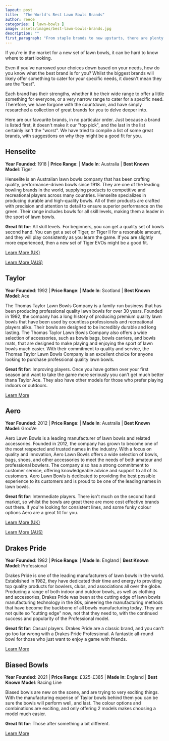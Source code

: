 ```yaml
---
layout: post
title:  "The World's Best Lawn Bowls Brands"
author: reece
categories: [ lawn-bowls ]
image: assets/images/best-lawn-bowls-brands.jpg
description: ""
first_paragraph: "From staple brands to new upstarts, there are plenty of bowls brands that are worth your attention."
---
```


If you're in the market for a new set of lawn bowls, it can be hard to know where to start looking.

Even if you've narrowed your choices down based on your needs, how do you know what the best brand is for you? Whilst the biggest brands will likely offer something to cater for your specific needs, it doesn't mean they are the "best".

Each brand has their strengths, whether it be their wide range to offer a little something for everyone, or a very narrow range to cater for a specific need. Therefore, we have forgone with the countdown, and have simply researched a collection of great brands for you to delve deeper into.

Here are our favourite brands, in no particular order. Just because a brand is listed first, it doesn't make it our "top pick", and the last in the list certainly isn't the "worst". We have tried to compile a list of some great brands, with suggestions on why they might be a good fit for you.
 
## Henselite

**Year Founded**: 1918 | **Price Range**: | **Made In**: Australia | **Best Known Model**: Tiger

Henselite is an Australian lawn bowls company that has been crafting quality, performance-driven bowls since 1918. They are one of the leading bowling brands in the world, supplying products to competitive and recreational players across many countries. Henselite specializes in producing durable and high-quality bowls. All of their products are crafted with precision and attention to detail to ensure superior performance on the green. Their range includes bowls for all skill levels, making them a leader in the sport of lawn bowls.

**Great fit for**: All skill levels. For beginners, you can get a quality set of bowls second hand. You can get a set of Tiger, or Tiger II for a resonable amount, and they will play consistently as you learn the game. If you are slightly more experienced, then a new set of Tiger EVOs might be a good fit.


<A href="https://www.henselite.co.uk/">Learn More (UK)</a>

<A href="https://www.henselite.com/">Learn More (AUS)</a>

## Taylor

**Year Founded**: 1992 | **Price Range**: | **Made In**: Scotland | **Best Known Model**: Ace


The Thomas Taylor Lawn Bowls Company is a family-run business that has been producing professional quality lawn bowls for over 30 years. Founded in 1992, the company has a long history of producing premium quality lawn bowls that have been used by countless professionals and recreational players alike. Their bowls are designed to be incredibly durable and long lasting. The Thomas Taylor Lawn Bowls Company also offers a wide selection of accessories, such as bowls bags, bowls carriers, and bowls mats, that are designed to make playing and enjoying the sport of lawn bowls much easier. With their commitment to quality and service, the Thomas Taylor Lawn Bowls Company is an excellent choice for anyone looking to purchase professional quality lawn bowls.

**Great fit for**: Improving players. Once you have gotten over your first season and want to take the game more seriously you can't get much better thana Taylor Ace. They also have other models for those who prefer playing indoors or outdoors.

<A href="https://www.taylorbowls.com/">Learn More</a>

## Aero

**Year Founded**: 2012 | **Price Range**: | **Made In**: Australia | **Best Known Model**: GrooVe

Aero Lawn Bowls is a leading manufacturer of lawn bowls and related accessories. Founded in 2012, the company has grown to become one of the most respected and trusted names in the industry. With a focus on quality and innovation, Aero Lawn Bowls offers a wide selection of bowls, bags, shoes, and other accessories to meet the needs of both amateur and professional bowlers. The company also has a strong commitment to customer service, offering knowledgeable advice and support to all of its customers. Aero Lawn Bowls is dedicated to providing the best possible experience to its customers and is proud to be one of the leading names in lawn bowls.

**Great fit for**: Intermediate players. There isn't much on the second hand market, so whilst the bowls are great there are more cost effective brands out there. If you're looking for consistent lines, and some funky colour options Aero are a great fit for you.

<a href="https://www.aerobowls.co.uk/">Learn More (UK)</a>

<a href="https://www.aerobowls.com/">Learn More (AUS)</a>

## Drakes Pride

**Year Founded**: 1982 | **Price Range**: | **Made In**: England | **Best Known Model**: Professional

Drakes Pride is one of the leading manufacturers of lawn bowls in the world. Established in 1982, they have dedicated their time and energy to providing top quality products for bowlers, clubs, and associations all over the globe. Producing a range of both indoor and outdoor bowls, as well as clothing and accessories, Drakes Pride was been at the cutting edge of lawn bowls manufacturing technology in the 80s, pineering the manufacturing methods that have become the backbone of all bowls manufacturing today. They are not quite so "cutting edge" now, not that they need to, with the continued success and popularity of the Professional model.

**Great fit for**: Casual players. Drakes Pride are a classic brand, and you can't go too far wrong with a Drakes Pride Professional. A fantastic all-round bowl for those who just want to enjoy a game with friends.

<a href="https://www.drakespride.co.uk/">Learn More</a>

## Biased Bowls

**Year Founded**: 2021 | **Price Range**: £325-£385 | **Made In**: England | **Best Known Model**: Racing Line

Biased bowls are new on the scene, and are trying to very exciting things. With the manufacturing experise of Taylor bowls behind them you can be sure the bowls will perform well, and last. The colour options and combinations are exciting, and only offering 2 models makes choosing a model much easier.

**Great fit for**: Those after something a bit different. 

<a href="https://www.biasedbowls.com/">Learn More</a>

